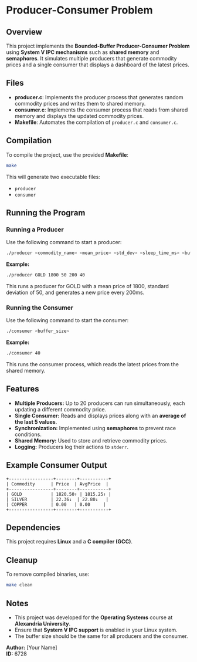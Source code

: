# Producer-Consumer Problem

## Overview
This project implements the **Bounded-Buffer Producer-Consumer Problem** using **System V IPC mechanisms** such as **shared memory** and **semaphores**. It simulates multiple producers that generate commodity prices and a single consumer that displays a dashboard of the latest prices.

## Files
- **producer.c**: Implements the producer process that generates random commodity prices and writes them to shared memory.
- **consumer.c**: Implements the consumer process that reads from shared memory and displays the updated commodity prices.
- **Makefile**: Automates the compilation of `producer.c` and `consumer.c`.

## Compilation
To compile the project, use the provided **Makefile**:
```sh
make
```
This will generate two executable files:
- `producer`
- `consumer`

## Running the Program
### Running a Producer
Use the following command to start a producer:
```sh
./producer <commodity_name> <mean_price> <std_dev> <sleep_time_ms> <buffer_size>
```
**Example:**
```sh
./producer GOLD 1800 50 200 40
```
This runs a producer for GOLD with a mean price of 1800, standard deviation of 50, and generates a new price every 200ms.

### Running the Consumer
Use the following command to start the consumer:
```sh
./consumer <buffer_size>
```
**Example:**
```sh
./consumer 40
```
This runs the consumer process, which reads the latest prices from the shared memory.

## Features
- **Multiple Producers:** Up to 20 producers can run simultaneously, each updating a different commodity price.
- **Single Consumer:** Reads and displays prices along with an **average of the last 5 values**.
- **Synchronization:** Implemented using **semaphores** to prevent race conditions.
- **Shared Memory:** Used to store and retrieve commodity prices.
- **Logging:** Producers log their actions to `stderr`.

## Example Consumer Output
```
+-----------------+--------+-----------+
| Commodity      | Price  | AvgPrice  |
+-----------------+--------+-----------+
| GOLD           | 1820.50↑ | 1815.25↑ |
| SILVER         | 22.36↓  | 22.80↓   |
| COPPER         | 0.00   | 0.00     |
+-----------------+--------+-----------+
```

## Dependencies
This project requires **Linux** and a **C compiler (GCC)**.

## Cleanup
To remove compiled binaries, use:
```sh
make clean
```

## Notes
- This project was developed for the **Operating Systems** course at **Alexandria University**.
- Ensure that **System V IPC support** is enabled in your Linux system.
- The buffer size should be the same for all producers and the consumer.

**Author:** [Your Name]  
**ID:** 6728

